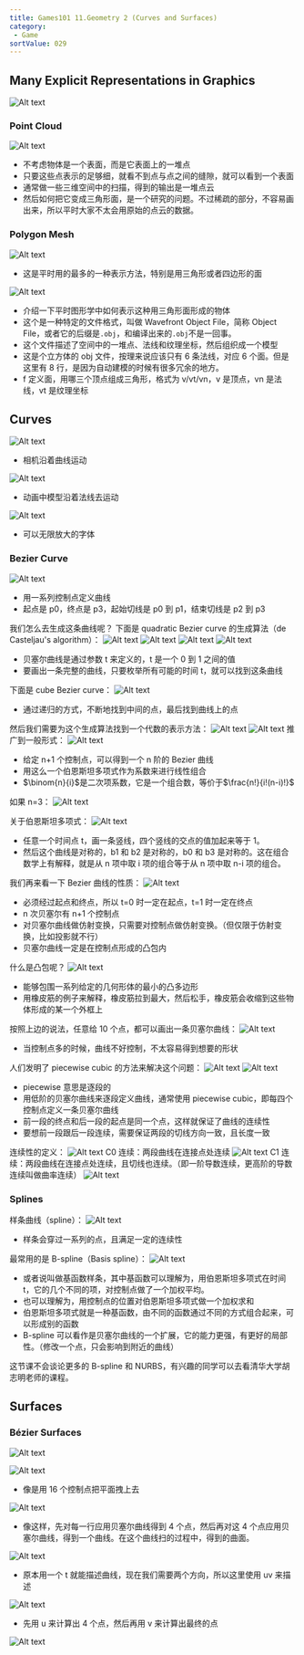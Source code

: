 ```yaml
---
title: Games101 11.Geometry 2 (Curves and Surfaces)
category:
 - Game
sortValue: 029
---
```


## Many Explicit Representations in Graphics

![Alt text](image.png)

### Point Cloud

![Alt text](image-1.png)

- 不考虑物体是一个表面，而是它表面上的一堆点
- 只要这些点表示的足够细，就看不到点与点之间的缝隙，就可以看到一个表面
- 通常做一些三维空间中的扫描，得到的输出是一堆点云
- 然后如何把它变成三角形面，是一个研究的问题。不过稀疏的部分，不容易画出来，所以平时大家不太会用原始的点云的数据。

### Polygon Mesh

![Alt text](image-2.png)

- 这是平时用的最多的一种表示方法，特别是用三角形或者四边形的面

![Alt text](image-3.png)

- 介绍一下平时图形学中如何表示这种用三角形面形成的物体
- 这个是一种特定的文件格式，叫做 Wavefront Object File，简称 Object File，或者它的后缀是`.obj`，和编译出来的`.obj`不是一回事。
- 这个文件描述了空间中的一堆点、法线和纹理坐标，然后组织成一个模型
- 这是个立方体的 obj 文件，按理来说应该只有 6 条法线，对应 6 个面。但是这里有 8 行，是因为自动建模的时候有很多冗余的地方。
- f 定义面，用哪三个顶点组成三角形，格式为 v/vt/vn，v 是顶点，vn 是法线，vt 是纹理坐标

## Curves

![Alt text](image-4.png)

- 相机沿着曲线运动

![Alt text](image-5.png)

- 动画中模型沿着法线去运动

![Alt text](image-6.png)

- 可以无限放大的字体

### Bezier Curve

![Alt text](image-7.png)

- 用一系列控制点定义曲线
- 起点是 p0，终点是 p3，起始切线是 p0 到 p1，结束切线是 p2 到 p3

我们怎么去生成这条曲线呢？
下面是 quadratic Bezier curve 的生成算法（de Casteljau's algorithm）：
![Alt text](image-8.png)
![Alt text](image-9.png)
![Alt text](image-11.png)
![Alt text](image-10.png)

- 贝塞尔曲线是通过参数 t 来定义的，t 是一个 0 到 1 之间的值
- 要画出一条完整的曲线，只要枚举所有可能的时间 t，就可以找到这条曲线

下面是 cube Bezier curve：
![Alt text](image-12.png)

- 通过递归的方式，不断地找到中间的点，最后找到曲线上的点

然后我们需要为这个生成算法找到一个代数的表示方法：
![Alt text](image-13.png)
![Alt text](image-14.png)
推广到一般形式：
![Alt text](image-15.png)

- 给定 n+1 个控制点，可以得到一个 n 阶的 Bezier 曲线
- 用这么一个伯恩斯坦多项式作为系数来进行线性组合
- $\binom{n}{i}$是二次项系数，它是一个组合数，等价于$\frac{n!}{i!(n-i)!}$

如果 n=3：
![Alt text](image-16.png)

关于伯恩斯坦多项式：
![Alt text](image-17.png)

- 任意一个时间点 t，画一条竖线，四个竖线的交点的值加起来等于 1。
- 然后这个曲线是对称的，b1 和 b2 是对称的，b0 和 b3 是对称的。这在组合数学上有解释，就是从 n 项中取 i 项的组合等于从 n 项中取 n-i 项的组合。

我们再来看一下 Bezier 曲线的性质：
![Alt text](image-18.png)

- 必须经过起点和终点，所以 t=0 时一定在起点，t=1 时一定在终点
- n 次贝塞尔有 n+1 个控制点
- 对贝塞尔曲线做仿射变换，只需要对控制点做仿射变换。（但仅限于仿射变换，比如投影就不行）
- 贝塞尔曲线一定是在控制点形成的凸包内

什么是凸包呢？
![Alt text](image-19.png)

- 能够包围一系列给定的几何形体的最小的凸多边形
- 用橡皮筋的例子来解释，橡皮筋拉到最大，然后松手，橡皮筋会收缩到这些物体形成的某一个外框上

按照上边的说法，任意给 10 个点，都可以画出一条贝塞尔曲线：
![Alt text](image-20.png)

- 当控制点多的时候，曲线不好控制，不太容易得到想要的形状

人们发明了 piecewise cubic 的方法来解决这个问题：
![Alt text](image-21.png)
![Alt text](image-22.png)

- piecewise 意思是逐段的
- 用低阶的贝塞尔曲线来逐段定义曲线，通常使用 piecewise cubic，即每四个控制点定义一条贝塞尔曲线
- 前一段的终点和后一段的起点是同一个点，这样就保证了曲线的连续性
- 要想前一段跟后一段连续，需要保证两段的切线方向一致，且长度一致

连续性的定义：
![Alt text](image-23.png)
C0 连续：两段曲线在连接点处连续
![Alt text](image-24.png)
C1 连续：两段曲线在连接点处连续，且切线也连续。（即一阶导数连续，更高阶的导数连续叫做曲率连续）
![Alt text](image-25.png)

### Splines

样条曲线（spline）：
![Alt text](image-26.png)

- 样条会穿过一系列的点，且满足一定的连续性

最常用的是 B-spline（Basis spline）：
![Alt text](image-27.png)

- 或者说叫做基函数样条，其中基函数可以理解为，用伯恩斯坦多项式在时间 t，它的几个不同的项，对控制点做了一个加权平均。
- 也可以理解为，用控制点的位置对伯恩斯坦多项式做一个加权求和
- 伯恩斯坦多项式就是一种基函数，由不同的函数通过不同的方式组合起来，可以形成别的函数
- B-spline 可以看作是贝塞尔曲线的一个扩展，它的能力更强，有更好的局部性。（修改一个点，只会影响到附近的曲线）

这节课不会谈论更多的 B-spline 和 NURBS，有兴趣的同学可以去看清华大学胡志明老师的课程。

## Surfaces

### Bézier Surfaces

![Alt text](image-28.png)

![Alt text](image-29.png)

- 像是用 16 个控制点把平面拽上去

![Alt text](image-30.png)

- 像这样，先对每一行应用贝塞尔曲线得到 4 个点，然后再对这 4 个点应用贝塞尔曲线，得到一个曲线。在这个曲线扫的过程中，得到的曲面。

![Alt text](image-31.png)

- 原本用一个 t 就能描述曲线，现在我们需要两个方向，所以这里使用 uv 来描述

![Alt text](image-32.png)

- 先用 u 来计算出 4 个点，然后再用 v 来计算出最终的点

![Alt text](image-33.png)
